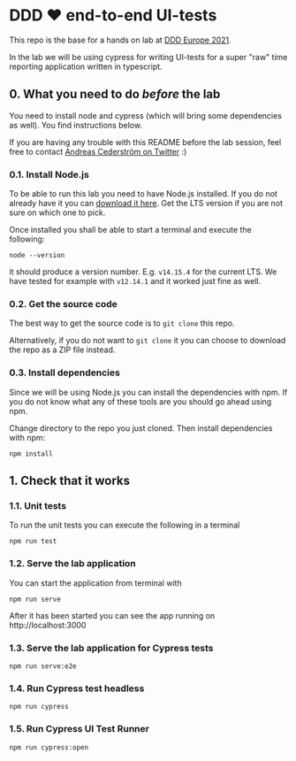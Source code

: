 # DDD ❤️ end-to-end UI-tests

This repo is the base for a hands on lab at [DDD Europe 2021](https://dddeurope.com/2021/).

In the lab we will be using cypress for writing UI-tests for a super "raw" time reporting application written in typescript.

## 0. What you need to do _before_ the lab

You need to install node and cypress (which will bring some dependencies as well). You find instructions below.

If you are having any trouble with this README before the lab session, feel free to contact [Andreas Cederström on Twitter](https://twitter.com/a_cederstrom) :)

### 0.1. Install Node.js

To be able to run this lab you need to have Node.js installed. If you do not already have it you can [download it here](https://nodejs.org/en/download/). Get the LTS version if you are not sure on which one to pick.

Once installed you shall be able to start a terminal and execute the following:

```console
node --version
```

it should produce a version number. E.g. `v14.15.4` for the current LTS. We have tested for example with `v12.14.1` and it worked just fine as well.

### 0.2. Get the source code

The best way to get the source code is to `git clone` this repo.

Alternatively, if you do not want to `git clone` it you can choose to download the repo as a ZIP file instead.

### 0.3. Install dependencies

Since we will be using Node.js you can install the dependencies with npm. If you do not know what any of these tools are you should go ahead using npm.

Change directory to the repo you just cloned. Then install dependencies with npm:

```console
npm install
```

## 1. Check that it works

### 1.1. Unit tests

To run the unit tests you can execute the following in a terminal

```console
npm run test
```

### 1.2. Serve the lab application

You can start the application from terminal with

```console
npm run serve
```

After it has been started you can see the app running on http://localhost:3000

### 1.3. Serve the lab application for Cypress tests

```console
npm run serve:e2e
```

### 1.4. Run Cypress test headless

```console
npm run cypress
```

### 1.5. Run Cypress UI Test Runner

```console
npm run cypress:open
```
